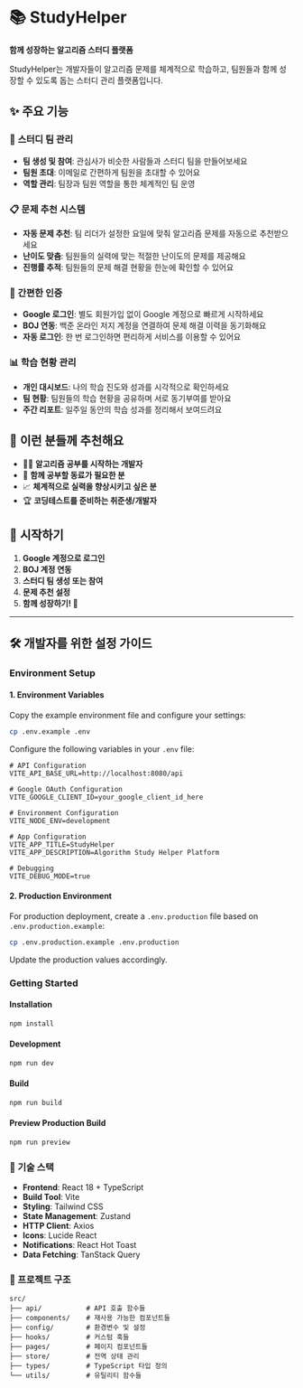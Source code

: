 # 📚 StudyHelper

**함께 성장하는 알고리즘 스터디 플랫폼**

StudyHelper는 개발자들이 알고리즘 문제를 체계적으로 학습하고, 팀원들과 함께 성장할 수 있도록 돕는 스터디 관리 플랫폼입니다.

## ✨ 주요 기능

### 👥 **스터디 팀 관리**
- **팀 생성 및 참여**: 관심사가 비슷한 사람들과 스터디 팀을 만들어보세요
- **팀원 초대**: 이메일로 간편하게 팀원을 초대할 수 있어요
- **역할 관리**: 팀장과 팀원 역할을 통한 체계적인 팀 운영

### 📋 **문제 추천 시스템**
- **자동 문제 추천**: 팀 리더가 설정한 요일에 맞춰 알고리즘 문제를 자동으로 추천받으세요
- **난이도 맞춤**: 팀원들의 실력에 맞는 적절한 난이도의 문제를 제공해요
- **진행률 추적**: 팀원들의 문제 해결 현황을 한눈에 확인할 수 있어요

### 🔐 **간편한 인증**
- **Google 로그인**: 별도 회원가입 없이 Google 계정으로 빠르게 시작하세요
- **BOJ 연동**: 백준 온라인 저지 계정을 연결하여 문제 해결 이력을 동기화해요
- **자동 로그인**: 한 번 로그인하면 편리하게 서비스를 이용할 수 있어요

### 📊 **학습 현황 관리**
- **개인 대시보드**: 나의 학습 진도와 성과를 시각적으로 확인하세요
- **팀 현황**: 팀원들의 학습 현황을 공유하며 서로 동기부여를 받아요
- **주간 리포트**: 일주일 동안의 학습 성과를 정리해서 보여드려요

## 🎯 **이런 분들께 추천해요**

- 🧑‍💻 **알고리즘 공부를 시작하는 개발자**
- 👥 **함께 공부할 동료가 필요한 분**
- 📈 **체계적으로 실력을 향상시키고 싶은 분**
- 🏆 **코딩테스트를 준비하는 취준생/개발자**

## 🚀 **시작하기**

1. **Google 계정으로 로그인**
2. **BOJ 계정 연동**
3. **스터디 팀 생성 또는 참여**
4. **문제 추천 설정**
5. **함께 성장하기! 🎉**

---

## 🛠️ 개발자를 위한 설정 가이드

### Environment Setup

#### 1. Environment Variables

Copy the example environment file and configure your settings:

```bash
cp .env.example .env
```

Configure the following variables in your `.env` file:

```env
# API Configuration
VITE_API_BASE_URL=http://localhost:8080/api

# Google OAuth Configuration
VITE_GOOGLE_CLIENT_ID=your_google_client_id_here

# Environment Configuration
VITE_NODE_ENV=development

# App Configuration
VITE_APP_TITLE=StudyHelper
VITE_APP_DESCRIPTION=Algorithm Study Helper Platform

# Debugging
VITE_DEBUG_MODE=true
```

#### 2. Production Environment

For production deployment, create a `.env.production` file based on `.env.production.example`:

```bash
cp .env.production.example .env.production
```

Update the production values accordingly.

### Getting Started

#### Installation

```bash
npm install
```

#### Development

```bash
npm run dev
```

#### Build

```bash
npm run build
```

#### Preview Production Build

```bash
npm run preview
```

### 🔧 기술 스택

- **Frontend**: React 18 + TypeScript
- **Build Tool**: Vite
- **Styling**: Tailwind CSS
- **State Management**: Zustand
- **HTTP Client**: Axios
- **Icons**: Lucide React
- **Notifications**: React Hot Toast
- **Data Fetching**: TanStack Query

### 📁 프로젝트 구조

```
src/
├── api/           # API 호출 함수들
├── components/    # 재사용 가능한 컴포넌트들
├── config/        # 환경변수 및 설정
├── hooks/         # 커스텀 훅들
├── pages/         # 페이지 컴포넌트들
├── store/         # 전역 상태 관리
├── types/         # TypeScript 타입 정의
└── utils/         # 유틸리티 함수들
```

